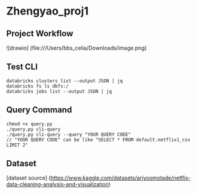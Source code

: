 # Zhengyao_proj1

## Project Workflow
![drawio] (file:///Users/bbs_celia/Downloads/image.png)

## Test CLI
```
databricks clusters list --output JSON | jq
databricks fs ls dbfs:/
databricks jobs list --output JSON | jq
```

## Query Command
```
chmod +x query.py
./query.py cli-query
./query.py cli-query --query "YOUR QUERY CODE"
// "YOUR QUERY CODE" can be like "SELECT * FROM default.netflix1_csv LIMIT 2"
```

## Dataset
[dataset source] (https://www.kaggle.com/datasets/ariyoomotade/netflix-data-cleaning-analysis-and-visualization)